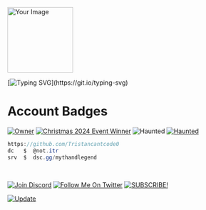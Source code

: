 <p align="left">
  <img src="https://i.ibb.co/TcZGXjH" width="147" alt="Your Image" />
</p>

[![Typing SVG](https://readme-typing-svg.herokuapp.com?font=Roboto+Mono&lines=Itr+Was+Here!)](https://git.io/typing-svg)




# Account Badges
[![Owner](https://img.shields.io/badge/Owner-gold?style=flat&logo=crown&logoColor=white)](https://guns.lol/itr)
[![Christmas 2024 Event Winner](https://img.shields.io/badge/Christmas%202024%20Event%20Winner-lightblue?style=flat&color=lightblue)](https://sites.google.com/view/tg-winterfest)
![Haunted](https://img.shields.io/badge/Haunted-FF7518?style=flat-square&logo=%F0%9F%91%BB)
[![Haunted](https://img.shields.io/badge/Haunted-FF7518?style=flat&logo=%F0%9F%91%BB)](https://discord.gg/)

```csharp
https://github.com/Tristancantcode0
dc   $  @not.itr
srv  $  dsc.gg/mythandlegend
```
&zwnj; 
&zwnj; 
<!---
$ --- SOON - exertus mox ... in novissimo die hujus mensis
$ --- SOON - tamen facillimum, omnium durissimum.
$ --- SOON
$ --- SOON
$ --- SOON
$ --- SOON
$ --- SOON
--->

[![Join Discord](https://img.shields.io/badge/Join_Discord-7289DA?style=for-the-badge&logo=discord&logoColor=white)](https://dsc.gg/-jbm)
[![Follow Me On Twitter](https://img.shields.io/badge/Follow_Me_On_Twitter-1DA1F2?style=for-the-badge&logo=twitter&logoColor=white)](https://x.com/trisfr_)
[![SUBSCRIBE!](https://img.shields.io/badge/SUBSCRIBE!-FF0000?style=for-the-badge&logo=youtube&logoColor=white)](https://www.youtube.com/@not_itr)














[![Update](https://img.shields.io/badge/Update-Click%20Here-brightgreen)](https://www.tickcounter.com/countdown/6021129/update)


